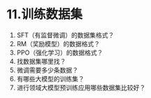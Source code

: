 # 11.训练数据集

1.  SFT（有监督微调）的数据集格式？
2.  RM（奖励模型）的数据格式？
3.  PPO（强化学习）的数据格式？
4.  找数据集哪里找？
5.  微调需要多少条数据？
6.  有哪些大模型的训练集？
7.  进行领域大模型预训练应用哪些数据集比较好？
